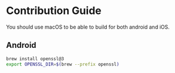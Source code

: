# Contribution Guide

You should use macOS to be able to build for both android and iOS.

## Android

```bash
brew install openssl@3
export OPENSSL_DIR=$(brew --prefix openssl)
```
